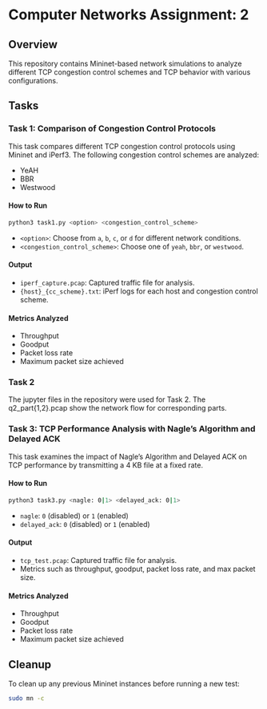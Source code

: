 # Computer Networks Assignment: 2

## Overview
This repository contains Mininet-based network simulations to analyze different TCP congestion control schemes and TCP behavior with various configurations.

## Tasks

### Task 1: Comparison of Congestion Control Protocols
This task compares different TCP congestion control protocols using Mininet and iPerf3. The following congestion control schemes are analyzed:
- YeAH
- BBR
- Westwood

#### How to Run
```bash
python3 task1.py <option> <congestion_control_scheme>
```
- `<option>`: Choose from `a`, `b`, `c`, or `d` for different network conditions.
- `<congestion_control_scheme>`: Choose one of `yeah`, `bbr`, or `westwood`.

#### Output
- `iperf_capture.pcap`: Captured traffic file for analysis.
- `{host}_{cc_scheme}.txt`: iPerf logs for each host and congestion control scheme.

#### Metrics Analyzed
- Throughput
- Goodput
- Packet loss rate
- Maximum packet size achieved

### Task 2
The jupyter files in the repository were used for Task 2. The q2_part{1,2}.pcap show the network flow for corresponding parts.

### Task 3: TCP Performance Analysis with Nagle’s Algorithm and Delayed ACK
This task examines the impact of Nagle’s Algorithm and Delayed ACK on TCP performance by transmitting a 4 KB file at a fixed rate.

#### How to Run
```bash
python3 task3.py <nagle: 0|1> <delayed_ack: 0|1>
```
- `nagle`: `0` (disabled) or `1` (enabled)
- `delayed_ack`: `0` (disabled) or `1` (enabled)

#### Output
- `tcp_test.pcap`: Captured traffic file for analysis.
- Metrics such as throughput, goodput, packet loss rate, and max packet size.

#### Metrics Analyzed
- Throughput
- Goodput
- Packet loss rate
- Maximum packet size achieved

## Cleanup
To clean up any previous Mininet instances before running a new test:
```bash
sudo mn -c
```


